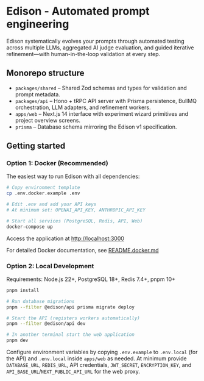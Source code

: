 # Edison - Automated prompt engineering
Edison systematically evolves your prompts through automated testing across multiple LLMs, aggregated AI judge evaluation, and guided iterative refinement—with human-in-the-loop validation at every step.

## Monorepo structure

- `packages/shared` – Shared Zod schemas and types for validation and prompt metadata.
- `packages/api` – Hono + tRPC API server with Prisma persistence, BullMQ orchestration, LLM adapters, and refinement workers.
- `apps/web` – Next.js 14 interface with experiment wizard primitives and project overview screens.
- `prisma` – Database schema mirroring the Edison v1 specification.

## Getting started

### Option 1: Docker (Recommended)

The easiest way to run Edison with all dependencies:

```bash
# Copy environment template
cp .env.docker.example .env

# Edit .env and add your API keys
# At minimum set: OPENAI_API_KEY, ANTHROPIC_API_KEY

# Start all services (PostgreSQL, Redis, API, Web)
docker-compose up
```

Access the application at [http://localhost:3000](http://localhost:3000)

For detailed Docker documentation, see [README.docker.md](./README.docker.md)

### Option 2: Local Development

Requirements: Node.js 22+, PostgreSQL 18+, Redis 7.4+, pnpm 10+

```bash
pnpm install

# Run database migrations
pnpm --filter @edison/api prisma migrate deploy

# Start the API (registers workers automatically)
pnpm --filter @edison/api dev

# In another terminal start the web application
pnpm dev
```

Configure environment variables by copying `.env.example` to `.env.local` (for the API) and `.env.local` inside `apps/web` as needed. At minimum provide `DATABASE_URL`, `REDIS_URL`, API credentials, `JWT_SECRET`, `ENCRYPTION_KEY`, and `API_BASE_URL`/`NEXT_PUBLIC_API_URL` for the web proxy.
